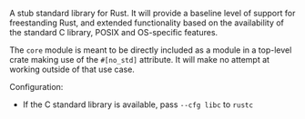 A stub standard library for Rust. It will provide a baseline level of support
for freestanding Rust, and extended functionality based on the availability of
the standard C library, POSIX and OS-specific features.

The `core` module is meant to be directly included as a module in a top-level
crate making use of the `#[no_std]` attribute. It will make no attempt at
working outside of that use case.

Configuration:

* If the C standard library is available, pass `--cfg libc` to `rustc`
